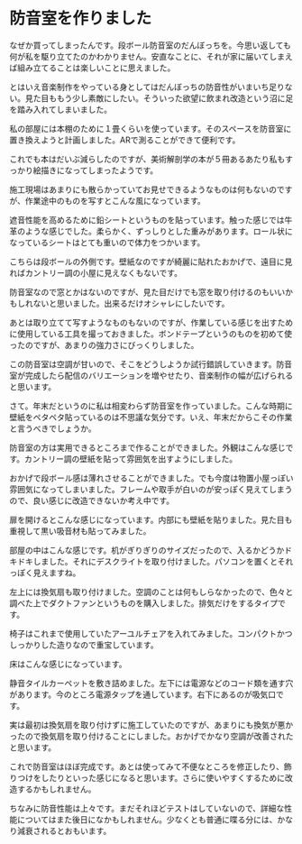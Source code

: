 # 防音室を作りました

なぜか買ってしまったんです。段ボール防音室のだんぼっちを。今思い返しても何が私を駆り立てたのかわかりません。安直なことに、それが家に届いてしまえば組み立てることは楽しいことに思えました。

とはいえ音楽制作をやっている身としてはだんぼっちの防音性がいまいち足りない。見た目ももう少し素敵にしたい。そういった欲望に飲まれ改造という沼に足を踏み入れてしまいました。

私の部屋には本棚のために１畳くらいを使っています。そのスペースを防音室に置き換えようと計画しました。ARで測ることができて便利です。

これでも本はだいぶ減らしたのですが、美術解剖学の本が５冊あるあたり私もすっかり絵描きになってしまったようです。

施工現場はあまりにも散らかっていてお見せできるようなものは何もないのですが、作業途中のものを写すとこんな風になっています。

遮音性能を高めるために鉛シートというものを貼っています。触った感じでは牛革のような感じでした。柔らかく、ずっしりとした重みがあります。ロール状になっているシートはとても重いので体力をつかいます。

こちらは段ボールの外側です。壁紙なのですが綺麗に貼れたおかげで、遠目に見ればカントリー調の小屋に見えなくもないです。

防音室なので窓とかはないのですが、見た目だけでも窓を取り付けるのもいいかもしれないと思いました。出来るだけオシャレにしたいです。

あとは取り立てて写すようなものもないのですが、作業している感じを出すために使用している工具を撮っておきました。ボンドテープというのものを初めて使ったのですが、あまりの強力さにびっくりしました。

この防音室は空調が甘いので、そこをどうしようか試行錯誤していきます。防音室が完成したら配信のバリエーションを増やせたり、音楽制作の幅が広げられると思います。

さて。年末だというのに私は相変わらず防音室を作っていました。こんな時期に壁紙をペタペタ貼っているのは不思議な気分です。いえ、年末だからこその作業と言うべきでしょうか。

防音室の方は実用できるところまで作ることができました。外観はこんな感じです。カントリー調の壁紙を貼って雰囲気を出すようにしました。

おかげで段ボール感は薄れさせることができました。でも今度は物置小屋っぽい雰囲気になってしまいました。フレームや取手が白いのが安っぽく見えてしまうので、良い感じに改造できないか考え中です。

扉を開けるとこんな感じになっています。内部にも壁紙を貼りました。見た目も重視して黒い吸音材も貼ってみました。

部屋の中はこんな感じです。机がぎりぎりのサイズだったので、入るかどうかドキドキしました。それにデスクライトを取り付けました。パソコンを置くとそれっぽく見えますね。

左上には換気扇も取り付けました。空調のことは何もしらなかったので、色々と調べた上でダクトファンというものを購入しました。排気だけをするタイプです。

椅子はこれまで使用していたアーユルチェアを入れてみました。コンパクトかつしっかりした造りなので重宝しています。

床はこんな感じになっています。

静音タイルカーペットを敷き詰めました。左下には電源などのコード類を通す穴があります。今のところ電源タップを通しています。右下にあるのが吸気口です。

実は最初は換気扇を取り付けずに施工していたのですが、あまりにも換気が悪かったので換気扇を取り付けることにしました。おかげでかなり空調が改善されたと思います。

これで防音室はほぼ完成です。あとは使ってみて不便なところを修正したり、飾りつけをしたりといった感じになると思います。さらに使いやすくするために改造するかもしれません。

ちなみに防音性能は上々です。まだそれほどテストはしていないので、詳細な性能についてはまた後日になかもしれません。少なくとも普通に喋る分には、かなり減衰されるとおもいます。